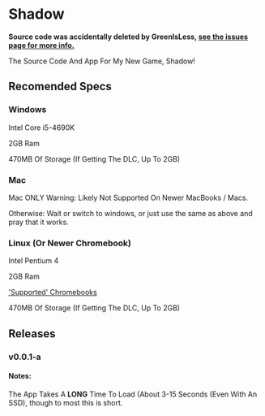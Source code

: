 # Shadow
**Source code was accidentally deleted by GreenIsLess, [see the issues page for more info.](https://github.com/GreenIsLess/Shadow/issues/2)**


The Source Code And App For My New Game, Shadow!
## Recomended Specs
### Windows
Intel Core i5-4690K

2GB Ram

470MB Of Storage (If Getting The DLC, Up To 2GB)
### Mac
Mac ONLY Warning: Likely Not Supported On Newer MacBooks / Macs.

Otherwise: Wait or switch to windows, or just use the same as above and pray that it works.
### Linux (Or Newer Chromebook)
Intel Pentium 4

2GB Ram

['Supported' Chromebooks](https://www.chromium.org/chromium-os/chrome-os-systems-supporting-linux)

470MB Of Storage (If Getting The DLC, Up To 2GB)

## Releases

### v0.0.1-a

#### Notes:
The App Takes A **LONG** Time To Load (About 3-15 Seconds (Even With An SSD), though to most this is short.
